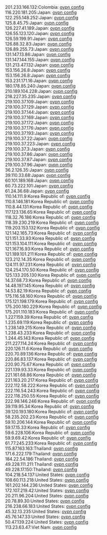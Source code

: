 201.233.166.132:Colombia: [ovpn config](vpn/201_233_166_132.ovpn)  
116.220.181.205:Japan: [ovpn config](vpn/116_220_181_205.ovpn)  
122.255.148.252:Japan: [ovpn config](vpn/122_255_148_252.ovpn)  
125.8.45.75:Japan: [ovpn config](vpn/125_8_45_75.ovpn)  
126.227.41.189:Japan: [ovpn config](vpn/126_227_41_189.ovpn)  
126.55.123.120:Japan: [ovpn config](vpn/126_55_123_120.ovpn)  
126.59.199.91:Japan: [ovpn config](vpn/126_59_199_91.ovpn)  
126.88.32.83:Japan: [ovpn config](vpn/126_88_32_83.ovpn)  
126.89.255.73:Japan: [ovpn config](vpn/126_89_255_73.ovpn)  
131.147.13.86:Japan: [ovpn config](vpn/131_147_13_86.ovpn)  
131.147.144.155:Japan: [ovpn config](vpn/131_147_144_155.ovpn)  
131.213.47.132:Japan: [ovpn config](vpn/131_213_47_132.ovpn)  
153.156.26.8:Japan: [ovpn config](vpn/153_156_26_8.ovpn)  
153.156.26.8:Japan: [ovpn config](vpn/153_156_26_8.ovpn)  
153.231.171.16:Japan: [ovpn config](vpn/153_231_171_16.ovpn)  
180.178.85.240:Japan: [ovpn config](vpn/180_178_85_240.ovpn)  
210.189.104.228:Japan: [ovpn config](vpn/210_189_104_228.ovpn)  
218.227.35.235:Japan: [ovpn config](vpn/218_227_35_235.ovpn)  
219.100.37.109:Japan: [ovpn config](vpn/219_100_37_109.ovpn)  
219.100.37.129:Japan: [ovpn config](vpn/219_100_37_129.ovpn)  
219.100.37.144:Japan: [ovpn config](vpn/219_100_37_144.ovpn)  
219.100.37.169:Japan: [ovpn config](vpn/219_100_37_169.ovpn)  
219.100.37.172:Japan: [ovpn config](vpn/219_100_37_172.ovpn)  
219.100.37.176:Japan: [ovpn config](vpn/219_100_37_176.ovpn)  
219.100.37.193:Japan: [ovpn config](vpn/219_100_37_193.ovpn)  
219.100.37.22:Japan: [ovpn config](vpn/219_100_37_22.ovpn)  
219.100.37.223:Japan: [ovpn config](vpn/219_100_37_223.ovpn)  
219.100.37.3:Japan: [ovpn config](vpn/219_100_37_3.ovpn)  
219.100.37.86:Japan: [ovpn config](vpn/219_100_37_86.ovpn)  
219.100.37.87:Japan: [ovpn config](vpn/219_100_37_87.ovpn)  
219.100.37.96:Japan: [ovpn config](vpn/219_100_37_96.ovpn)  
36.2.126.35:Japan: [ovpn config](vpn/36_2_126_35.ovpn)  
39.110.33.68:Japan: [ovpn config](vpn/39_110_33_68.ovpn)  
60.101.189.168:Japan: [ovpn config](vpn/60_101_189_168.ovpn)  
60.73.222.101:Japan: [ovpn config](vpn/60_73_222_101.ovpn)  
61.24.36.68:Japan: [ovpn config](vpn/61_24_36_68.ovpn)  
110.14.111.9:Korea Republic of: [ovpn config](vpn/110_14_111_9.ovpn)  
110.8.146.181:Korea Republic of: [ovpn config](vpn/110_8_146_181.ovpn)  
110.8.44.131:Korea Republic of: [ovpn config](vpn/110_8_44_131.ovpn)  
117.123.136.65:Korea Republic of: [ovpn config](vpn/117_123_136_65.ovpn)  
118.32.76.186:Korea Republic of: [ovpn config](vpn/118_32_76_186.ovpn)  
118.39.230.219:Korea Republic of: [ovpn config](vpn/118_39_230_219.ovpn)  
119.203.153.132:Korea Republic of: [ovpn config](vpn/119_203_153_132.ovpn)  
121.142.165.73:Korea Republic of: [ovpn config](vpn/121_142_165_73.ovpn)  
121.151.33.93:Korea Republic of: [ovpn config](vpn/121_151_33_93.ovpn)  
121.153.104.111:Korea Republic of: [ovpn config](vpn/121_153_104_111.ovpn)  
121.167.16.93:Korea Republic of: [ovpn config](vpn/121_167_16_93.ovpn)  
121.189.101.211:Korea Republic of: [ovpn config](vpn/121_189_101_211.ovpn)  
123.212.14.35:Korea Republic of: [ovpn config](vpn/123_212_14_35.ovpn)  
124.111.97.231:Korea Republic of: [ovpn config](vpn/124_111_97_231.ovpn)  
124.254.170.50:Korea Republic of: [ovpn config](vpn/124_254_170_50.ovpn)  
125.133.205.130:Korea Republic of: [ovpn config](vpn/125_133_205_130.ovpn)  
14.37.68.73:Korea Republic of: [ovpn config](vpn/14_37_68_73.ovpn)  
14.48.197.145:Korea Republic of: [ovpn config](vpn/14_48_197_145.ovpn)  
14.53.82.19:Korea Republic of: [ovpn config](vpn/14_53_82_19.ovpn)  
175.116.58.160:Korea Republic of: [ovpn config](vpn/175_116_58_160.ovpn)  
175.121.198.179:Korea Republic of: [ovpn config](vpn/175_121_198_179.ovpn)  
175.200.180.229:Korea Republic of: [ovpn config](vpn/175_200_180_229.ovpn)  
175.201.110.183:Korea Republic of: [ovpn config](vpn/175_201_110_183.ovpn)  
1.227.159.39:Korea Republic of: [ovpn config](vpn/1_227_159_39.ovpn)  
1.235.69.119:Korea Republic of: [ovpn config](vpn/1_235_69_119.ovpn)  
1.238.149.215:Korea Republic of: [ovpn config](vpn/1_238_149_215.ovpn)  
1.238.43.233:Korea Republic of: [ovpn config](vpn/1_238_43_233.ovpn)  
1.244.45.143:Korea Republic of: [ovpn config](vpn/1_244_45_143.ovpn)  
211.227.114.24:Korea Republic of: [ovpn config](vpn/211_227_114_24.ovpn)  
220.126.11.6:Korea Republic of: [ovpn config](vpn/220_126_11_6.ovpn)  
220.70.89.136:Korea Republic of: [ovpn config](vpn/220_70_89_136.ovpn)  
220.86.83.137:Korea Republic of: [ovpn config](vpn/220_86_83_137.ovpn)  
220.90.75.67:Korea Republic of: [ovpn config](vpn/220_90_75_67.ovpn)  
221.139.93.33:Korea Republic of: [ovpn config](vpn/221_139_93_33.ovpn)  
221.161.68.86:Korea Republic of: [ovpn config](vpn/221_161_68_86.ovpn)  
221.163.20.217:Korea Republic of: [ovpn config](vpn/221_163_20_217.ovpn)  
222.112.58.222:Korea Republic of: [ovpn config](vpn/222_112_58_222.ovpn)  
222.116.54.243:Korea Republic of: [ovpn config](vpn/222_116_54_243.ovpn)  
222.118.250.55:Korea Republic of: [ovpn config](vpn/222_118_250_55.ovpn)  
222.98.146.246:Korea Republic of: [ovpn config](vpn/222_98_146_246.ovpn)  
39.119.95.34:Korea Republic of: [ovpn config](vpn/39_119_95_34.ovpn)  
39.120.193.180:Korea Republic of: [ovpn config](vpn/39_120_193_180.ovpn)  
58.235.202.23:Korea Republic of: [ovpn config](vpn/58_235_202_23.ovpn)  
59.10.206.144:Korea Republic of: [ovpn config](vpn/59_10_206_144.ovpn)  
59.17.15.33:Korea Republic of: [ovpn config](vpn/59_17_15_33.ovpn)  
59.6.228.106:Korea Republic of: [ovpn config](vpn/59_6_228_106.ovpn)  
59.9.69.42:Korea Republic of: [ovpn config](vpn/59_9_69_42.ovpn)  
61.77.245.233:Korea Republic of: [ovpn config](vpn/61_77_245_233.ovpn)  
115.87.163.163:Thailand: [ovpn config](vpn/115_87_163_163.ovpn)  
171.6.222.179:Thailand: [ovpn config](vpn/171_6_222_179.ovpn)  
184.22.54.186:Thailand: [ovpn config](vpn/184_22_54_186.ovpn)  
49.228.111.211:Thailand: [ovpn config](vpn/49_228_111_211.ovpn)  
49.228.17.150:Thailand: [ovpn config](vpn/49_228_17_150.ovpn)  
104.218.54.137:United States: [ovpn config](vpn/104_218_54_137.ovpn)  
108.60.113.218:United States: [ovpn config](vpn/108_60_113_218.ovpn)  
161.202.144.236:United States: [ovpn config](vpn/161_202_144_236.ovpn)  
172.107.219.42:United States: [ovpn config](vpn/172_107_219_42.ovpn)  
20.211.96.204:United States: [ovpn config](vpn/20_211_96_204.ovpn)  
20.78.89.30:United States: [ovpn config](vpn/20_78_89_30.ovpn)  
216.238.66.183:United States: [ovpn config](vpn/216_238_66_183.ovpn)  
45.32.13.235:United States: [ovpn config](vpn/45_32_13_235.ovpn)  
45.76.147.33:United States: [ovpn config](vpn/45_76_147_33.ovpn)  
50.47.139.224:United States: [ovpn config](vpn/50_47_139_224.ovpn)  
113.23.63.47:Viet Nam: [ovpn config](vpn/113_23_63_47.ovpn)  

